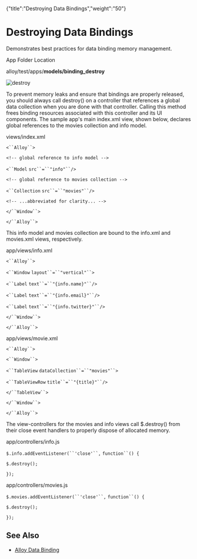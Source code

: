 {"title":"Destroying Data Bindings","weight":"50"} 

# Destroying Data Bindings

Demonstrates best practices for data binding memory management.

App Folder Location

alloy/test/apps/**models/binding\_destroy**

![destroy](/Images/appc/download/attachments/41846652/destroy.png)

To prevent memory leaks and ensure that bindings are properly released, you should always call destroy() on a controller that references a global data collection when you are done with that controller. Calling this method frees binding resources associated with this controller and its UI components. The sample app's main index.xml view, shown below, declares global references to the movies collection and info model.

views/index.xml

`<``Alloy``>`

`<!-- global reference to info model -->`

`<``Model`  `src``=``"info"``/>`

`<!-- global reference to movies collection -->`

`<``Collection`  `src``=``"movies"``/>`

`<!-- ...abbreviated for clarity... -->`

`</``Window``>`

`</``Alloy``>`

This info model and movies collection are bound to the info.xml and movies.xml views, respectively.

app/views/info.xml

`<``Alloy``>`

`<``Window`  `layout``=``"vertical"``>`

`<``Label`  `text``=``"{info.name}"``/>`

`<``Label`  `text``=``"{info.email}"``/>`

`<``Label`  `text``=``"{info.twitter}"``/>`

`</``Window``>`

`</``Alloy``>`

app/views/movie.xml

`<``Alloy``>`

`<``Window``>`

`<``TableView`  `dataCollection``=``"movies"``>`

`<``TableViewRow`  `title``=``"{title}"``/>`

`</``TableView``>`

`</``Window``>`

`</``Alloy``>`

The view-controllers for the movies and info views call $.destroy() from their close event handlers to properly dispose of allocated memory.

app/controllers/info.js

`$.info.addEventListener(``'close'``,` `function``() {`

`$.destroy();`

`});`

app/controllers/movies.js

`$.movies.addEventListener(``'close'``,` `function``() {`

`$.destroy();`

`});`

## See Also

*   [Alloy Data Binding](/docs/appc/Alloy_Framework/Alloy_Guide/Alloy_Models/Alloy_Data_Binding/)